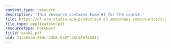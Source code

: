 ```yaml
---
content_type: resource
description: 'This resource contains Exam #1 for the course.'
file: https://ol-ocw-studio-app-production.s3.amazonaws.com/courses/2-23-hydrofoils-and-propellers-spring-2007/31ca6e3a884c53b6938786c0f6f63d13_exam1.pdf
file_type: application/pdf
resourcetype: Document
title: exam1.pdf
uid: 31ca6e3a-884c-53b6-9387-86c0f6f63d13
---
```

